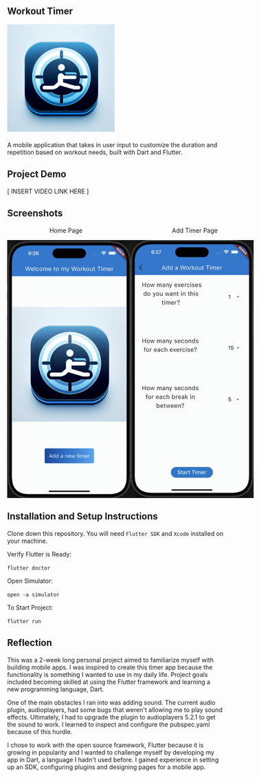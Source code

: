 ## Workout Timer 

<img src="./assets/my_icon.png" alt="App Icon" width="250" height="250"/>

####

A mobile application that takes in user input to customize the duration and repetition based on workout needs, built with Dart and Flutter.

## Project Demo

####

[ INSERT VIDEO LINK HERE ]
  

## Screenshots

####

&nbsp;&nbsp;&nbsp;&nbsp;&nbsp;&nbsp;&nbsp;&nbsp;&nbsp;&nbsp;&nbsp;&nbsp;&nbsp;&nbsp;&nbsp;&nbsp;&nbsp;&nbsp;&nbsp;&nbsp;&nbsp;&nbsp;&nbsp;&nbsp;
Home Page 
&nbsp;&nbsp;&nbsp;&nbsp;&nbsp;&nbsp;&nbsp;&nbsp;&nbsp;&nbsp;&nbsp;&nbsp;&nbsp;&nbsp;&nbsp;&nbsp;&nbsp;&nbsp;&nbsp;&nbsp;&nbsp;&nbsp;&nbsp;&nbsp;
&nbsp;&nbsp;&nbsp;&nbsp;&nbsp;&nbsp;&nbsp;&nbsp;&nbsp;&nbsp;&nbsp;&nbsp;&nbsp;&nbsp;&nbsp;&nbsp;&nbsp;&nbsp;&nbsp;&nbsp;&nbsp;&nbsp;&nbsp;&nbsp;&nbsp;&nbsp;&nbsp;Add Timer Page

<div style="display: flex; justify-content: space-between;">
<img src="./assets/home_page.png" alt="Home Page" width="300" height="600"/>
<img src="./assets/add_timer_page.png" alt="Add Timer Page" width="300" height="600"/>
</div>

## Installation and Setup Instructions

####  

Clone down this repository. You will need `Flutter SDK` and `Xcode` installed on your machine.  

Verify Flutter is Ready:

`flutter doctor`  

Open Simulator:  

`open -a simulator`  

To Start Project:

`flutter run`  

## Reflection

####

This was a 2-week long personal project aimed to familiarize myself with building mobile apps. I was inspired to create this timer app because the functionality is something I wanted to use in my daily life. Project goals included becoming skilled at using the Flutter framework and learning a new programming language, Dart.

One of the main obstacles I ran into was adding sound. The current audio plugin, audioplayers, had some bugs that weren't allowing me to play sound effects. Ultimately, I had to upgrade the plugin to audioplayers 5.2.1 to get the sound to work. I learned to inspect and configure the pubspec.yaml because of this hurdle.

I chose to work with the open source framework, Flutter because it is growing in popularity and I wanted to challenge myself by developing my app in Dart, a language I hadn't used before. I gained experience in setting up an SDK, configuring plugins and designing pages for a mobile app.

